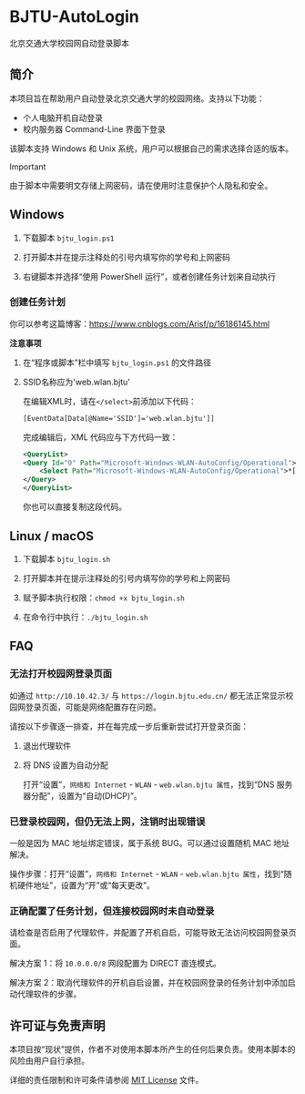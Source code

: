 # BJTU-AutoLogin
北京交通大学校园网自动登录脚本

## 简介

本项目旨在帮助用户自动登录北京交通大学的校园网络。支持以下功能：

- 个人电脑开机自动登录
- 校内服务器 Command-Line 界面下登录

该脚本支持 Windows 和 Unix 系统，用户可以根据自己的需求选择合适的版本。

> [!IMPORTANT]
> 由于脚本中需要明文存储上网密码，请在使用时注意保护个人隐私和安全。

## Windows

1. 下载脚本 `bjtu_login.ps1`

2. 打开脚本并在提示注释处的引号内填写你的学号和上网密码

3. 右键脚本并选择“使用 PowerShell 运行”，或者创建任务计划来自动执行

### 创建任务计划

你可以参考这篇博客：https://www.cnblogs.com/Arisf/p/16186145.html

**注意事项**

1. 在“程序或脚本”栏中填写 `bjtu_login.ps1` 的文件路径

2. SSID名称应为'web.wlan.bjtu'
   
    在编辑XML时，请在`</select>`前添加以下代码：

    ```xml
    [EventData[Data[@Name='SSID']='web.wlan.bjtu']]
    ```

    完成编辑后，XML 代码应与下方代码一致：

    ```xml
    <QueryList>
    <Query Id="0" Path="Microsoft-Windows-WLAN-AutoConfig/Operational">
        <Select Path="Microsoft-Windows-WLAN-AutoConfig/Operational">*[System[Provider[@Name='Microsoft-Windows-WLAN-AutoConfig'] and (EventID=8001)]][EventData[Data[@Name='SSID']='web.wlan.bjtu']]</Select>
    </Query>
    </QueryList>
    ```

    你也可以直接复制这段代码。

## Linux / macOS

1. 下载脚本 `bjtu_login.sh`

2. 打开脚本并在提示注释处的引号内填写你的学号和上网密码

3. 赋予脚本执行权限：`chmod +x bjtu_login.sh`

4. 在命令行中执行：`./bjtu_login.sh`


## FAQ

### 无法打开校园网登录页面

如通过 `http://10.10.42.3/` 与 `https://login.bjtu.edu.cn/` 都无法正常显示校园网登录页面，可能是网络配置存在问题。

请按以下步骤逐一排查，并在每完成一步后重新尝试打开登录页面：

1. 退出代理软件

2. 将 DNS 设置为自动分配
   
   打开“设置”，`网络和 Internet` - `WLAN` - `web.wlan.bjtu 属性`，找到“DNS 服务器分配”，设置为“自动(DHCP)”。

### 已登录校园网，但仍无法上网，注销时出现错误

一般是因为 MAC 地址绑定错误，属于系统 BUG。可以通过设置随机 MAC 地址解决。

操作步骤：打开“设置”，`网络和 Internet` - `WLAN` - `web.wlan.bjtu 属性`，找到“随机硬件地址”，设置为“开”或“每天更改”。

### 正确配置了任务计划，但连接校园网时未自动登录

请检查是否启用了代理软件，并配置了开机自启，可能导致无法访问校园网登录页面。

解决方案 1：将 `10.0.0.0/8` 网段配置为 DIRECT 直连模式。

解决方案 2：取消代理软件的开机自启设置，并在校园网登录的任务计划中添加启动代理软件的步骤。

## 许可证与免责声明

本项目按“现状”提供，作者不对使用本脚本所产生的任何后果负责。使用本脚本的风险由用户自行承担。

详细的责任限制和许可条件请参阅 [MIT License](LICENSE) 文件。
